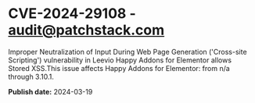 # CVE-2024-29108 - audit@patchstack.com

Improper Neutralization of Input During Web Page Generation ('Cross-site Scripting') vulnerability in Leevio Happy Addons for Elementor allows Stored XSS.This issue affects Happy Addons for Elementor: from n/a through 3.10.1.



**Publish date:** 2024-03-19
